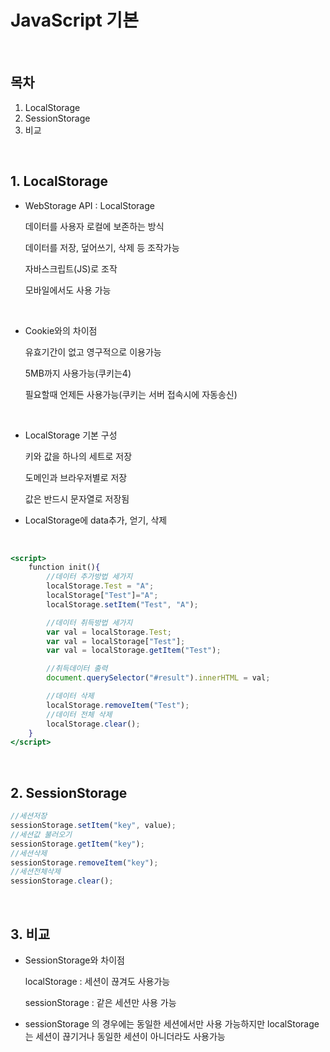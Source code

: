 # JavaScript 기본

<br>

## 목차

1. LocalStorage
2. SessionStorage
3. 비교

<br>

## 1. LocalStorage

- WebStorage API : LocalStorage

  데이터를 사용자 로컬에 보존하는 방식

  데이터를 저장, 덮어쓰기, 삭제 등 조작가능

  자바스크립트(JS)로 조작

  모바일에서도 사용 가능

<br>
    
- Cookie와의 차이점
    
    유효기간이 없고 영구적으로 이용가능
    
    5MB까지 사용가능(쿠키는4)
    
    필요할때 언제든 사용가능(쿠키는 서버 접속시에 자동송신)

<br>    
    
- LocalStorage 기본 구성
    
    키와 값을 하나의 세트로 저장
    
    도메인과 브라우저별로 저장
    
    값은 반드시 문자열로 저장됨
    
- LocalStorage에 data추가, 얻기, 삭제

<br>

```jsx
<script>
	function init(){
		//데이터 추가방법 세가지
		localStorage.Test = "A";
		localStorage["Test"]="A";
		localStorage.setItem("Test", "A");

		//데이터 취득방법 세가지
		var val = localStorage.Test;
		var val = localStorage["Test"];
		var val = localStorage.getItem("Test");

		//취득데이터 출력
		document.querySelector("#result").innerHTML = val;

		//데이터 삭제
		localStorage.removeItem("Test");
		//데이터 전체 삭제
		localStorage.clear();
	}
</script>
```

<br>

## 2. SessionStorage

```jsx
//세션저장
sessionStorage.setItem("key", value);
//세션값 불러오기
sessionStorage.getItem("key");
//세션삭제
sessionStorage.removeItem("key");
//세션전체삭제
sessionStorage.clear();
```

<br>

## 3. 비교

- SessionStorage와 차이점

  localStorage : 세션이 끊겨도 사용가능

  sessionStorage : 같은 세션만 사용 가능

- sessionStorage 의 경우에는 동일한 세션에서만 사용 가능하지만 localStorage는 세션이 끊기거나 동일한 세션이 아니더라도 사용가능

<br>
